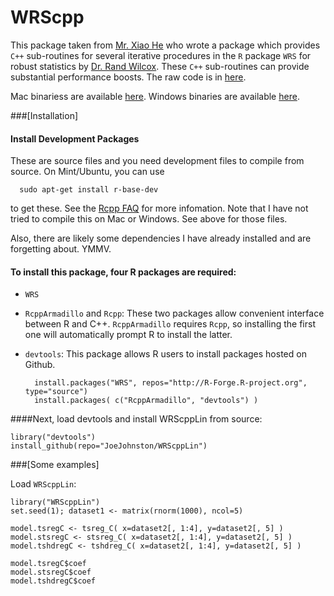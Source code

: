 WRScpp
======


This package taken from [Mr. Xiao He](https://github.com/mrxiaohe/) who wrote a package which provides `C++` sub-routines for several iterative procedures in the `R` package `WRS` for robust statistics by [Dr. Rand Wilcox](http://dornsife.usc.edu/cf/labs/wilcox/wilcox-faculty-display.cfm). These `C++` sub-routines can provide substantial performance boosts. The raw code is in [here](https://github.com/mrxiaohe/robustmethods_cplusplus). 

Mac binariess are available [here](http://github.com/mrxiaohe/WRScpp).
Windows binaries are available [here](http://github.com/mrxiaohe/WRScppWIN).

###[Installation]
#### Install Development Packages
These are source files and you need development files to compile from source.
On Mint/Ubuntu, you can use 

      sudo apt-get install r-base-dev

to get these. See the [Rcpp FAQ](http://dirk.eddelbuettel.com/code/rcpp/Rcpp-FAQ.pdf) for more infomation.
Note that I have not tried to compile this on Mac or Windows. See above for those files.

Also, there are likely some dependencies I have already installed and are forgetting about. YMMV.

#### To install this package, four R packages are required:

* `WRS`
* `RcppArmadillo` and `Rcpp`: These two packages allow convenient interface between R and C++. `RcppArmadillo` requires `Rcpp`, so installing the first one will automatically prompt R to install the latter.
* `devtools`: This package allows R users to install packages hosted on Github.

        install.packages("WRS", repos="http://R-Forge.R-project.org", type="source")
        install.packages( c("RcppArmadillo", "devtools") )

####Next, load devtools and install WRScppLin from source:

    library("devtools")
    install_github(repo="JoeJohnston/WRScppLin")  


###[Some examples]

Load `WRScppLin`:

    library("WRScppLin")
    set.seed(1); dataset1 <- matrix(rnorm(1000), ncol=5)
    
    model.tsregC <- tsreg_C( x=dataset2[, 1:4], y=dataset2[, 5] )
    model.stsregC <- stsreg_C( x=dataset2[, 1:4], y=dataset2[, 5] )
    model.tshdregC <- tshdreg_C( x=dataset2[, 1:4], y=dataset2[, 5] )
    
    model.tsregC$coef
    model.stsregC$coef
    model.tshdregC$coef

    
